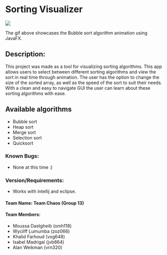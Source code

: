 # Sorting Visualizer

![](GIT.gif)

The gif above showcases the Bubble sort algorithm animation using JavaFX.

## Description:
This project was made as a tool for visualizing sorting algorithms. This app allows users to
select between different sorting algorithms and view the sort in real time through animation. The
user has the option to change the size of the sorted array, as well as the speed of the sort to suit their needs. With a clean and easy to navigate GUI the user can learn about these sorting algorithms with ease.

## Available algorithms
- Bubble sort
- Heap sort
- Merge sort
- Selection sort
- Quicksort

### Known Bugs:
- None at this time :)

### Version/Requirements:
- Works with intellij and eclipse.

#### Team Name: Team Chaos (Group 13)
#### Team Members:
- Moussa Dastgheib (omh118)
- Wycliff Lumumba (zoz066)
- Khalid Farhoud (vxg648)
- Isabel Madrigal (jvb664)
- Alan Weikman (vrn320)
